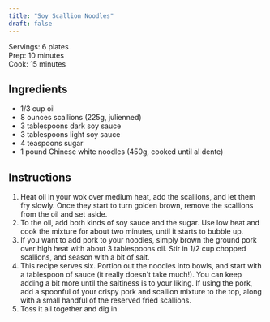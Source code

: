 ```yaml
---
title: "Soy Scallion Noodles"
draft: false
---
```


Servings: 6 plates  
Prep: 10 minutes  
Cook: 15 minutes  


## Ingredients

- 1/3 cup oil
- 8 ounces scallions (225g, julienned)
- 3 tablespoons dark soy sauce
- 3 tablespoons light soy sauce
- 4 teaspoons sugar
- 1 pound Chinese white noodles (450g, cooked until al dente)


## Instructions

1. Heat oil in your wok over medium heat, add the scallions, and let them fry slowly. Once they start to turn golden brown, remove the scallions from the oil and set aside.
2. To the oil, add both kinds of soy sauce and the sugar. Use low heat and cook the mixture for about two minutes, until it starts to bubble up.
3. If you want to add pork to your noodles, simply brown the ground pork over high heat with about 3 tablespoons oil. Stir in 1/2 cup chopped scallions, and season with a bit of salt.
4. This recipe serves six. Portion out the noodles into bowls, and start with a tablespoon of sauce (it really doesn't take much!). You can keep adding a bit more until the saltiness is to your liking. If using the pork, add a spoonful of your crispy pork and scallion mixture to the top, along with a small handful of the reserved fried scallions.
5. Toss it all together and dig in.